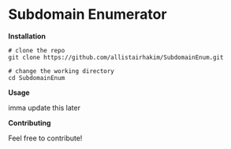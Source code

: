 # Subdomain Enumerator

**Installation**

```
# clone the repo
git clone https://github.com/allistairhakim/SubdomainEnum.git

# change the working directory
cd SubdomainEnum
```

**Usage**

imma update this later

**Contributing**

Feel free to contribute!
